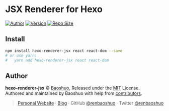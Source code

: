 # JSX Renderer for Hexo

[![Author](https://img.shields.io/badge/Author-Baoshuo-b68469.svg?style=flat-square)](https://baoshuo.ren)
[![Version](https://img.shields.io/github/v/release/renbaoshuo/hexo-renderer-jsx?color=%235755d9&include_prereleases&label=version&style=flat-square)](https://github.com/renbaoshuo/hexo-renderer-jsx/releases)
[![Repo Size](https://img.shields.io/github/repo-size/renbaoshuo/hexo-renderer-jsx?style=flat-square)](https://github.com/renbaoshuo/hexo-renderer-jsx)

## Install

```bash
npm install hexo-renderer-jsx react react-dom --save
# or use yarn:
#   yarn add hexo-renderer-jsx react react-dom
```

## Author

**hexo-renderer-jsx** © [Baoshuo](https://github.com/renbaoshuo), Released under the [MIT](./LICENSE) License.<br>
Authored and maintained by Baoshuo with help from [contributors](https://github.com/renbaoshuo/hexo-renderer-jsx/contributors).

> [Personal Website](https://baoshuo.ren) · [Blog](https://blog.baoshuo.ren) · GitHub [@renbaoshuo](https://github.com/renbaoshuo) · Twitter [@renbaoshuo](https://twitter.com/renbaoshuo)
